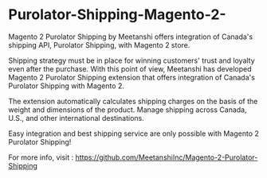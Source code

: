 # Purolator-Shipping-Magento-2-
Magento 2 Purolator Shipping by Meetanshi offers integration of Canada's shipping API, Purolator Shipping, with Magento 2 store.

Shipping strategy must be in place for winning customers' trust and loyalty even after the purchase. With this point of view, Meetanshi has developed Magento 2 Purolator Shipping extension that offers integration of Canada's Purolator Shipping with Magento 2.

The extension automatically calculates shipping charges on the basis of the weight and dimensions of the product. Manage shipping across Canada, U.S., and other international destinations.

Easy integration and best shipping service are only possible with Magento 2 Purolator Shipping!

For more info, visit : https://github.com/MeetanshiInc/Magento-2-Purolator-Shipping
